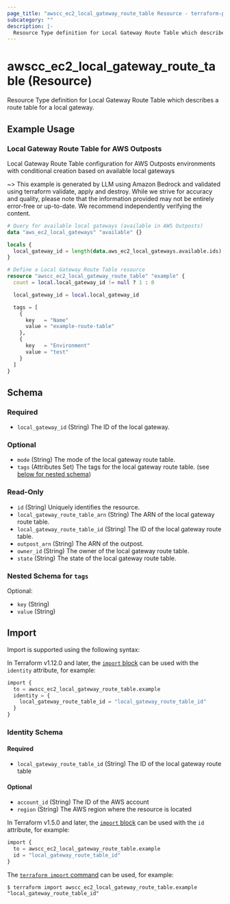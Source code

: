 ```yaml
---
page_title: "awscc_ec2_local_gateway_route_table Resource - terraform-provider-awscc"
subcategory: ""
description: |-
  Resource Type definition for Local Gateway Route Table which describes a route table for a local gateway.
---
```


# awscc_ec2_local_gateway_route_table (Resource)

Resource Type definition for Local Gateway Route Table which describes a route table for a local gateway.

## Example Usage

### Local Gateway Route Table for AWS Outposts
Local Gateway Route Table configuration for AWS Outposts environments with conditional creation based on available local gateways

~> This example is generated by LLM using Amazon Bedrock and validated using terraform validate, apply and destroy. While we strive for accuracy and quality, please note that the information provided may not be entirely error-free or up-to-date. We recommend independently verifying the content.

```terraform
# Query for available local gateways (available in AWS Outposts)
data "aws_ec2_local_gateways" "available" {}

locals {
  local_gateway_id = length(data.aws_ec2_local_gateways.available.ids) > 0 ? data.aws_ec2_local_gateways.available.ids[0] : null
}

# Define a Local Gateway Route Table resource
resource "awscc_ec2_local_gateway_route_table" "example" {
  count = local.local_gateway_id != null ? 1 : 0

  local_gateway_id = local.local_gateway_id

  tags = [
    {
      key   = "Name"
      value = "example-route-table"
    },
    {
      key   = "Environment"
      value = "test"
    }
  ]
}
```

<!-- schema generated by tfplugindocs -->
## Schema

### Required

- `local_gateway_id` (String) The ID of the local gateway.

### Optional

- `mode` (String) The mode of the local gateway route table.
- `tags` (Attributes Set) The tags for the local gateway route table. (see [below for nested schema](#nestedatt--tags))

### Read-Only

- `id` (String) Uniquely identifies the resource.
- `local_gateway_route_table_arn` (String) The ARN of the local gateway route table.
- `local_gateway_route_table_id` (String) The ID of the local gateway route table.
- `outpost_arn` (String) The ARN of the outpost.
- `owner_id` (String) The owner of the local gateway route table.
- `state` (String) The state of the local gateway route table.

<a id="nestedatt--tags"></a>
### Nested Schema for `tags`

Optional:

- `key` (String)
- `value` (String)

## Import

Import is supported using the following syntax:

In Terraform v1.12.0 and later, the [`import` block](https://developer.hashicorp.com/terraform/language/import) can be used with the `identity` attribute, for example:

```terraform
import {
  to = awscc_ec2_local_gateway_route_table.example
  identity = {
    local_gateway_route_table_id = "local_gateway_route_table_id"
  }
}
```

<!-- schema generated by tfplugindocs -->
### Identity Schema

#### Required

- `local_gateway_route_table_id` (String) The ID of the local gateway route table

#### Optional

- `account_id` (String) The ID of the AWS account
- `region` (String) The AWS region where the resource is located

In Terraform v1.5.0 and later, the [`import` block](https://developer.hashicorp.com/terraform/language/import) can be used with the `id` attribute, for example:

```terraform
import {
  to = awscc_ec2_local_gateway_route_table.example
  id = "local_gateway_route_table_id"
}
```

The [`terraform import` command](https://developer.hashicorp.com/terraform/cli/commands/import) can be used, for example:

```shell
$ terraform import awscc_ec2_local_gateway_route_table.example "local_gateway_route_table_id"
```
